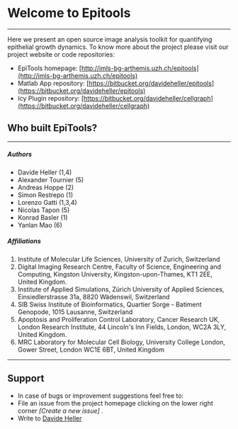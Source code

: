 # Welcome to Epitools
---

Here we present an open source image analysis toolkit for quantifying epithelial growth dynamics. To know more about the project please visit our project website or code repositories:

* EpiTools homepage: [http://imls-bg-arthemis.uzh.ch/epitools](http://imls-bg-arthemis.uzh.ch/epitools)
* Matlab App repository: [https://bitbucket.org/davideheller/epitools](https://bitbucket.org/davideheller/epitools)
* Icy Plugin repository: [https://bitbucket.org/davideheller/cellgraph](https://bitbucket.org/davideheller/cellgraph)


## Who built EpiTools? 
---

##### Authors

* Davide Heller (1,4)
* Alexander Tournier (5)
* Andreas Hoppe (2)
* Simon Restrepo (1)
* Lorenzo Gatti (1,3,4)
* Nicolas Tapon (5)
* Konrad Basler (1)
* Yanlan Mao (6)

##### Affiliations

1. Institute of Molecular Life Sciences, University of Zurich, Switzerland
2. Digital Imaging Research Centre, Faculty of Science, Engineering and Computing, Kingston University, Kingston-upon-Thames, KT1 2EE, United Kingdom.
3. Institute of Applied Simulations, Zürich University of Applied Sciences, Einsiedlerstrasse 31a, 8820 Wädenswil, Switzerland
4. SIB Swiss Institute of Bioinformatics, Quartier Sorge - Batiment Genopode, 1015 Lausanne, Switzerland
5. Apoptosis and Proliferation Control Laboratory, Cancer Research UK, London Research Institute, 44 Lincoln's Inn Fields, London, WC2A 3LY, United Kingdom. 
6. MRC Laboratory for Molecular Cell Biology, University College London, Gower Street, London WC1E 6BT, United Kingdom

---------------------------------------
## Support

* In case of bugs or improvement suggestions feel free to:
* File an issue from the project homepage clicking on the lower right corner *[Create a new issue]* .
* Write to [Davide Heller](mailto:davide.heller@imls.uzh.ch?Subject=EpiTools)